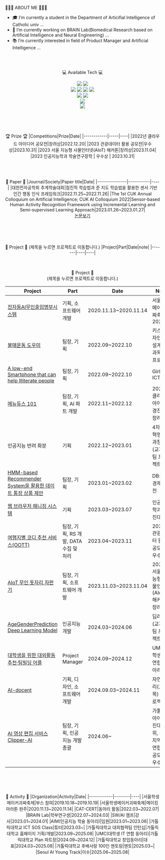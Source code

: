 
👩🏻‍💻 ABOUT ME 👩🏻‍💻

- 🎓 I’m currently a student in the Department of Articifial Intelligence of Catholic univ ...
- 🧐 I’m currently working on BRAIN Lab(Biomedical Research based on Artificial Intelligence and Neural Engineering) ...
- 📚 I’m currently interested in field of Product Manager and Artificial Intelligence ...
     
 
<br>
<br>
<div align="center">

💻 Available Tech 💻
<div>
<img src="https://img.shields.io/badge/python-3776AB?style=for-the-badge&logo=python&logoColor=white"/>
<img src="https://img.shields.io/badge/C-A8B9CC?style=for-the-badge&logo=C&logoColor=white"/>

<br>
<img src="https://img.shields.io/badge/html5-E34F26?style=for-the-badge&logo=html5&logoColor=white"/> 
<img src="https://img.shields.io/badge/css3-1572B6?style=for-the-badge&logo=css3&logoColor=white"/> 
<img src="https://img.shields.io/badge/PHP-777BB4?style=for-the-badge&logo=PHP&logoColor=white"/>
<img src="https://img.shields.io/badge/MySQL-4479A1?style=for-the-badge&logo=MySQL&logoColor=white"/>

<br>
<img src="https://img.shields.io/badge/Arduino-00979D?style=for-the-badge&logo=Arduino&logoColor=white"/> 
<img src="https://img.shields.io/badge/Raspberry%20Pi-A22846?style=for-the-badge&logo=Raspberry%20Pi&logoColor=white"/>

<br>
<img src="https://img.shields.io/badge/scikit-learn-F7931E?style=for-the-badge&logo=scikit-learn&logoColor=white"/> 
<br>
<img src="https://img.shields.io/badge/linux-FCC624?style=for-the-badge&logo=linux&logoColor=white"/> 

<br><br><br>

🏆 Prize 🏆
|Competitions|Prize|Date|
|------------|-----|----|
|2022년 클라우드 아이디어 공모전|장려상|2022.12.20|
|2023 관광데이터 활용 공모전|우수상|2023.10.31|
|2023 서울 지능형 사물인터넷(AIoT) 해커톤|장려상|2023.11.04|
|2023 인공지능학과 학술연구장학 | 우수상 | 2023.10.31|

<br><br><br>
📄 Paper 📄
|Journal/Society|Paper title|Date|
|---------------|-----------|----|
|대한전자공학회 추계학술대회|점진적 학습법과 준 지도 학습법을 활용한 센서 기반 인간 행동 인식 프레임워크|2022.11.25~2022.11.26|
|The 1st CUK Annual Colloquium on Artificial Intelligence; CUK AI Colloquium 2022|Sensor-based Human Activity Recognition Framework using Incremental Learning and Semi-supervised Learning Approach|2023.01.26~2023.01.27|
<br>
[논문보기](https://github.com/LEGEND-Jeon/Paper/tree/main/%EC%A0%90%EC%A7%84%EC%A0%81%20%ED%95%99%EC%8A%B5%EB%B2%95%EA%B3%BC%20%EC%A4%80%20%EC%A7%80%EB%8F%84%20%ED%95%99%EC%8A%B5%EB%B2%95%EC%9D%84%20%ED%99%9C%EC%9A%A9%ED%95%9C%20%EC%84%BC%EC%84%9C%20%EA%B8%B0%EB%B0%98%20%EC%9D%B8%EA%B0%84%20%ED%96%89%EB%8F%99%20%EC%9D%B8%EC%8B%9D%20%ED%94%84%EB%A0%88%EC%9E%84%EC%9B%8C%ED%81%AC)

     

<br><br><br>     
🤖 Project 🤖
(제목을 누르면 프로젝트로 이동합니다.)
|Project|Part|Date|note|
|-------|----|----| 
<br><br><br>     

🤖 Project 🤖  
(제목을 누르면 프로젝트로 이동합니다.)

| Project | Part | Date | Note |
| ------- | ---- | ---- | ---- |
| [전자동AI무인출입명부시스템](https://github.com/LEGEND-Jeon/Project/tree/main/%E1%84%8C%E1%85%A5%E1%86%AB%E1%84%8C%E1%85%A1%E1%84%83%E1%85%A9%E1%86%BCAI%E1%84%86%E1%85%AE%E1%84%8B%E1%85%B5%E1%86%AB%E1%84%8E%E1%85%AE%E1%86%AF%E1%84%8B%E1%85%B5%E1%86%B8%E1%84%86%E1%85%A7%E1%86%BC%E1%84%87%E1%85%AE%E1%84%89%E1%85%B5%E1%84%89%E1%85%B3%E1%84%90%E1%85%A6%E1%86%B7) | 기획, 소프트웨어 개발 | 2020.11.13~2020.11.14 | 서울학생메이커괴짜축제 2020 |
| [불매운동 도우미](https://github.com/LEGEND-Jeon/Project/tree/main/%EB%B6%88%EB%A7%A4%EC%9A%B4%EB%8F%99%20%EB%8F%84%EC%9A%B0%EB%AF%B8) | 팀장, 기획 | 2022.09~2022.10 | 키스톤디자인창의설계(교과목) 팀 프로젝트 |
| [A low-end Smartphone that can help llliterate people](https://github.com/LEGEND-Jeon/Project/tree/main/A%20low-end%20Smartphone%20that%20can%20help%20llliterate%20people) | 팀장, 기획 | 2022.09~2022.10 | Girls In ICT |
| [메뉴듀스 101]([https://github.com/LEGEND-Jeon/Project/tree/main/%EB%A9%94%EB%89%B4%EB%93%80%EC%8A%A4101](https://github.com/LEGEND-Jeon/menu-selector)) | 팀장, 기획, AI 파트 개발 | 2022.11~2022.12 | 2022 클라우드 아이디어 경진대회 장려상 |
| 인공지능 반려 화분 | 기획 | 2022.12~2023.01 | 4차산업혁명기술과창업(교과목) 팀 프로젝트 |
| [HMM-based Recommender System을 활용한 데이트 통장 상품 제안](https://github.com/LEGEND-Jeon/Project/tree/main/HMM-based%20Recommender%20System%EC%9D%84%20%ED%99%9C%EC%9A%A9%ED%95%9C%20%EB%8D%B0%EC%9D%B4%ED%8A%B8%20%ED%86%B5%EC%9E%A5%20%EC%83%81%ED%92%88%20%EC%A0%9C%EC%95%88) | 팀장, 기획 | 2023.01~2023.02 | DB금융경제공모전 |
| [웹 브라우저 매니징 시스템](https://github.com/LEGEND-Jeon/Project/tree/main/%EC%9B%B9%20%EB%B8%8C%EB%9D%BC%EC%9A%B0%EC%A0%80%20%EB%A7%A4%EB%8B%88%EC%A7%95%20%EC%8B%9C%EC%8A%A4%ED%85%9C) | 기획 | 2023.03~2023.07 | 인공지능학과 경진대회 |
| [여행지별 코디 추천 서비스(OOTT)](https://github.com/Outfit-of-the-Trip) | 팀장, 기획, RS 개발, DATA 수집 및 처리 | 2023.04~2023.11 | 2023 관광데이터 활용 공모전 우수상 |
| [AIoT 무인 돗자리 자판기](https://github.com/LEGEND-Jeon/mat-vending-machine) | 팀장, 기획, 소프트웨어 개발 | 2023.11.03~2023.11.04 | 2023 서울 지능형 사물인터넷(AIoT) 해커톤 장려상 |
| [AgeGenderPrediction Deep Learning Model](https://github.com/DL-teamproject-AGEANDGENDERPREDICT/DL_AgeGenderPrediction) | 인공지능 개발 | 2024.03~2024.06 | 딥러닝(교과목) 팀 프로젝트 |
| [대학생을 위한 대외활동 추천·팀빌딩 어플](https://github.com/LEGEND-Jeon/GODdaesaeng) | Project Manager | 2024.09~2024.12 | UMC(대학생 IT 연합 동아리) |
| [AI-docent](https://github.com/AI-docent/AI-docent) | 기획, 디자인, 소프트웨어 개발 | 2024.09.03~2024.11 | 자연어처리(교과목) 팀 프로젝트 |
| [AI 영상 편집 서비스 Clipper-AI](https://github.com/LEGEND-Jeon/Clipper-AI) | 팀장, 기획, 인공지능 개발 총괄 | 2024.06~ | 가톨릭대 아이템경진대회 3위, 부천지역대학연합창업공모전 우수상 |
 
<br><br><br>     
🤖 Activity 🤖
|Organization|Activity|Date|
|------------|--------|----|
|서울학생메이커괴짜축제|부스 참여|2019.10.18~2019.10.19|
|서울학생메이커괴짜축제|메이킹마라톤 완주|2020.11.13~2020.11.14|
|CAT-CERT|동아리 활동|2022.03~2022.07|
|BRAIN Lab|학부연구생|2022.07~2024.03|
|SW/AI 캠프|강사|2023.01~2024.01|
|AIM(인공지능 학술 동아리)|임원|2023.01~2023.06|
|가톨릭대학교 ICT SOS Class|튜터|2023.03~|
|가톨릭대학교 대외협력팀 인턴십|가톨릭대학교 홈페이지 기획/개발|2023.09~2025.08|
|UMC(대학생 IT 연합 동아리)|가톨릭대학교 Plan 파트장|2024.09~2024.12|
|가톨릭대학교 창업동아리|대표|2024.03~2025.08|
|가톨릭대학교 후배사랑 100인 멘토링|멘토|2025.03~|
|Seoul AI Young Track|이수|2025.06~2025.08|


</div>
